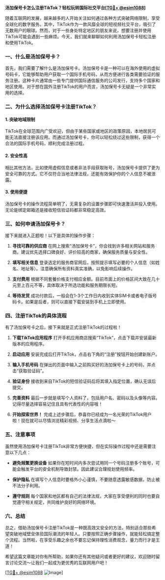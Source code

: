 **汤加保号卡怎么注册TikTok？轻松玩转国际社交平台[[TG💪+ @esim1088](https://t.me/s/esim1088)]**

随着互联网的发展，越来越多的人开始关注如何通过各种方式突破网络限制，享受全球化的数字服务。其中，TikTok作为一款风靡全球的短视频社交平台，吸引了无数用户的眼球。然而，对于一些身处特定地区的朋友来说，想要注册并使用TikTok可能会遇到一些麻烦。今天，我们就来聊聊如何利用汤加保号卡轻松注册和使用TikTok。

### 一、什么是汤加保号卡？

首先，我们需要了解什么是汤加保号卡。汤加保号卡是一种可以在海外使用的虚拟号码卡，它能够帮助用户获取一个国际手机号码，从而方便进行各类需要验证的服务注册。这种卡片通常由一些专门提供国际通信服务的公司发行，支持多个国家和地区使用。对于想在国外注册TikTok的用户而言，汤加保号卡无疑是一个非常实用的选择。

### 二、为什么选择汤加保号卡注册TikTok？

#### 1. 突破地域限制
TikTok在全球范围内广受欢迎，但由于某些国家或地区的政策原因，本地居民可能无法直接注册该应用。而通过汤加保号卡，你可以轻松绕过这些限制，获得一个合法的国际手机号码，顺利完成注册过程。

#### 2. 安全性高
相比其他方法，比如使用虚假信息或者非法手段获取账号，汤加保号卡提供了更为安全可靠的方式。它不仅符合当地法律法规，还能有效保护你的个人信息不被泄露。

#### 3. 使用便捷
汤加保号卡的操作流程简单明了，无需复杂的设置步骤即可快速激活并投入使用。无论是绑定邮箱还是接收短信验证码都非常稳定高效。

### 三、如何申请汤加保号卡？

接下来就进入正题啦！以下是具体的操作步骤：

1. **寻找可靠的供应商**
   在网上搜索“汤加保号卡”，你会找到许多相关网站和服务商。建议优先选择口碑良好、评价较高的商家，确保服务质量与安全性。

2. **填写相关信息**
   登录选定的服务商官网后，按照提示填写必要的个人信息（如姓名、地址等）。注意确保所有资料真实准确，以免影响后续操作。

3. **支付费用**
   根据不同套餐价格支付相应金额。目前市面上的价格区间大致在几十元至上百元不等，具体取决于所选功能和服务期限长短。

4. **等待发货**
   成功付款后，一般会在1-3个工作日内收到实体SIM卡或者电子版号码卡。如果是后者，则可以直接下载安装到手机上立即使用。

### 四、注册TikTok的具体流程

有了汤加保号卡之后，接下来就是正式注册TikTok的过程啦！

1. **下载TikTok应用程序**
   打开手机应用商店搜索“TikTok”，点击下载并安装最新版本的应用程序。

2. **启动应用**
   安装完成后打开TikTok，点击右下角的“注册”按钮开始创建新账户。

3. **输入手机号码**
   在弹出的页面中输入之前购买好的汤加保号卡上的号码，并点击“获取验证码”。

4. **验证身份**
   接收到来自TikTok的短信验证码后将其填入指定位置，确认无误后提交。

5. **完善资料**
   最后一步就是填写个人资料了，包括用户名、密码以及头像等内容。记得尽量选择容易记住且具有代表性的内容哦！

6. **开始探索世界！**
   完成上述步骤后，恭喜你已经成为一名光荣的TikTok用户啦！现在就可以尽情浏览精彩视频、分享生活点滴啦～

### 五、注意事项

虽然使用汤加保号卡注册TikTok非常方便快捷，但在实际操作过程中还是需要注意以下几点：

- **避免频繁更换设备**
  如果你在短时间内多次尝试用同一个号码注册多个账号，可能会触发平台的安全机制导致封禁。因此建议合理规划使用频率。

- **保护隐私**
  在填写个人信息时要格外小心谨慎，不要随意透露敏感数据，防止被不法分子利用。

- **遵守规则**
  每个国家和地区都有自己的法律法规，大家在享受便利的同时也要自觉遵守相关规定，共同维护良好的网络环境。

### 六、总结

总之，借助汤加保号卡注册TikTok是一种既高效又安全的方法，特别适合那些希望突破地域壁垒体验国际潮流的年轻人。只要按照正确步骤操作，就能轻松搞定整个流程。当然啦，在享受乐趣之余也不要忘记保持理性消费观念，量力而行才是王道！

希望这篇文章能对你有所帮助，如果你还有其他疑问或者更好的建议，欢迎随时留言讨论交流～让我们一起成为更优秀的互联网用户吧！

[[TG💪+ @esim1088](https://t.me/s/esim1088) ![Image](https://i.postimg.cc/4NQfJmqS/Snipaste-2025-05-13-00-14-12.png)]